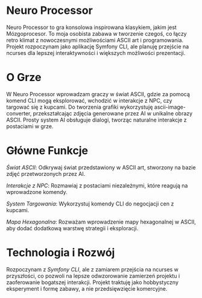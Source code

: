 Neuro Processor
===============

Neuro Processor to gra konsolowa inspirowana klasykiem, jakim jest Mózgoprocesor. To moja osobista zabawa w tworzenie czegoś, co łączy retro klimat z nowoczesnymi możliwościami ASCII art i programowania. Projekt rozpoczynam jako aplikację Symfony CLI, ale planuję przejście na ncurses dla lepszej interaktywności i większych możliwości prezentacji.

O Grze
======

W Neuro Processor wprowadzam graczy w świat ASCII, gdzie za pomocą komend CLI mogą eksplorować, wchodzić w interakcje z NPC, czy targować się z kupcami. Do tworzenia grafiki wykorzystuję ascii-image-converter, przekształcając zdjęcia generowane przez AI w unikalne obrazy ASCII. Prosty system AI obsługuje dialogi, tworząc naturalne interakcje z postaciami w grze.

Główne Funkcje
==============

*Świat ASCII*: Odkrywaj świat przedstawiony w ASCII art, stworzony na bazie zdjęć przetworzonych przez AI.

*Interakcje z NPC*: Rozmawiaj z postaciami niezależnymi, które reagują na wprowadzone komendy.

*System Targowania*: Wykorzystuj komendy CLI do negocjacji cen z kupcami.

*Mapa Hexagonalna*: Rozważam wprowadzenie mapy hexagonalnej w ASCII, aby dodać dodatkową warstwę strategii i eksploracji.

Technologia i Rozwój
====================

Rozpoczynam z *Symfony CLI*, ale z zamiarem przejścia na ncurses w przyszłości, co pozwoli na lepsze odwzorowanie zamierzeń projektu i zaoferowanie bogatszej interakcji. Projekt traktuję jako hobbystyczny eksperyment i formę zabawy, a nie przedsięwzięcie komercyjne.
